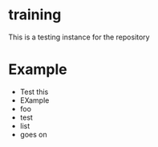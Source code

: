# training
This is a testing instance for the repository

# Example
* Test this
* EXample
* foo
* test
* list
* goes on
